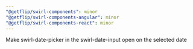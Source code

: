```yaml
---
"@getflip/swirl-components": minor
"@getflip/swirl-components-angular": minor
"@getflip/swirl-components-react": minor
---
```


Make swirl-date-picker in the swirl-date-input open on the selected date

